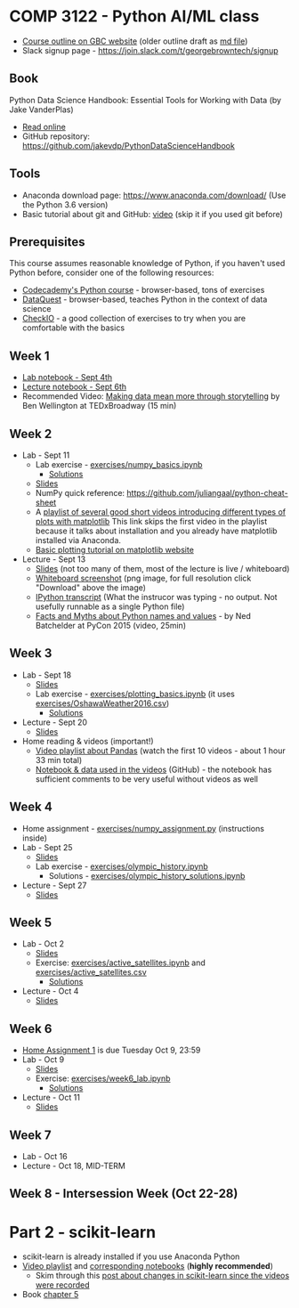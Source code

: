 # COMP 3122 - Python AI/ML class
 * [Course outline on GBC website](https://www.georgebrown.ca/CO/gbc/technology/school-of-computer-technology/courses/COMP/3122/COMP-3122-T127.html) (older outline draft as [md file](Outline.md))
 * Slack signup page - https://join.slack.com/t/georgebrowntech/signup
 
## Book
Python Data Science Handbook: Essential Tools for Working with Data (by Jake VanderPlas)  
- [Read online](https://jakevdp.github.io/PythonDataScienceHandbook/)
- GitHub repository: https://github.com/jakevdp/PythonDataScienceHandbook

## Tools
 - Anaconda download page: https://www.anaconda.com/download/ (Use the Python 3.6 version)
 - Basic tutorial about git and GitHub: [video](https://www.youtube.com/watch?v=0fKg7e37bQE) (skip it if you used git before)

## Prerequisites
This course assumes reasonable knowledge of Python, if you haven't used Python before, consider one of the following resources:
- [Codecademy's Python course](https://www.codecademy.com/learn/learn-python) - browser-based, tons of exercises
- [DataQuest](https://www.dataquest.io/) - browser-based, teaches Python in the context of data science
- [CheckIO](https://checkio.org/) - a good collection of exercises to try when you are comfortable with the basics

## Week 1
   * [Lab notebook - Sept 4th](lectures/01_week_lab.ipynb)
   * [Lecture notebook - Sept 6th](lectures/01_week.ipynb)
   * Recommended Video: [Making data mean more through storytelling](https://www.youtube.com/watch?v=6xsvGYIxJok) by Ben Wellington at TEDxBroadway (15 min)
   
## Week 2
 * Lab - Sept 11
   * Lab exercise - [exercises/numpy_basics.ipynb](exercises/numpy_basics.ipynb)
     * [Solutions](http://nbviewer.jupyter.org/url/kamrik.org/ML1/numpy_basics_solutions.ipynb)
   * [Slides](lectures/02_week_lab.ipynb)
   * NumPy quick reference: https://github.com/juliangaal/python-cheat-sheet
   * A [playlist of several good short videos introducing different types of plots with matplotlib](https://www.youtube.com/watch?v=zl5qPnqps8M&index=2&list=PLeo1K3hjS3uu4Lr8_kro2AqaO6CFYgKOl) 
This link skips the first video in the playlist because it talks about installation and you already have matplotlib installed via Anaconda.
   * [Basic plotting tutorial on matplotlib website](https://matplotlib.org/users/pyplot_tutorial.html)
 * Lecture - Sept 13
   * [Slides](lectures/02_week.ipynb) (not too many of them, most of the lecture is live / whiteboard) 
   * [Whiteboard screenshot](lectures/02_week_whiteboard.png) (png image, for full resolution click "Download" above the image)
   * [IPython transcript](lectures/02_week_ipython_transcript.py) (What the instrucor was typing - no output. Not usefully runnable as a single Python file)
   * [Facts and Myths about Python names and values](https://www.youtube.com/watch?v=_AEJHKGk9ns) - by Ned Batchelder at PyCon 2015 (video, 25min)
   
## Week 3
 * Lab - Sept 18
   * [Slides](lectures/03_week_lab.ipynb)
   * Lab exercise - [exercises/plotting_basics.ipynb](exercises/plotting_basics.ipynb) (it uses [exercises/OshawaWeather2016.csv](exercises/OshawaWeather2016.csv))
     * [Solutions](http://nbviewer.jupyter.org/url/kamrik.org/ML1/plotting_basics_solutions.ipynb)
 * Lecture - Sept 20
   * [Slides](lectures/03_week.ipynb)
 * Home reading & videos (important!)
   * [Video playlist about Pandas](https://www.dataschool.io/easier-data-analysis-with-pandas/) (watch the first 10 videos - about 1 hour 33 min total)
   * [Notebook & data used in the videos](https://github.com/justmarkham/pandas-videos/) (GitHub) - the notebook has sufficient comments to be very useful without videos as well
   
## Week 4
 * Home assignment - [exercises/numpy_assignment.py](exercises/numpy_assignment.py) (instructions inside)
 * Lab - Sept 25
   * [Slides](lectures/04_week_lab.ipynb)
   * Lab exercise - [exercises/olympic_history.ipynb](exercises/olympic_history.ipynb)
     * Solutions - [exercises/olympic_history_solutions.ipynb](exercises/olympic_history_solutions.ipynb)
 * Lecture - Sept 27
   * [Slides](lectures/04_week.ipynb) 

## Week 5
 * Lab - Oct 2
   * [Slides](lectures/05_week_lab.ipynb)
   * Exercise: [exercises/active_satellites.ipynb](exercises/active_satellites.ipynb) and  [exercises/active_satellites.csv](exercises/active_satellites.csv)
     * [Solutions](http://nbviewer.jupyter.org/url/kamrik.org/ML1/active_satellites_solutions.ipynb)
 * Lecture - Oct 4
   * [Slides](lectures/05_week.ipynb)
   
## Week 6
 * [Home Assignment 1](exercises/numpy_assignment.py) is due Tuesday Oct 9, 23:59
 * Lab - Oct 9
   * [Slides](lectures/06_week_lab.ipynb)
   * Exercise: [exercises/week6_lab.ipynb](exercises/week6_lab.ipynb)
     * [Solutions](http://nbviewer.jupyter.org/url/kamrik.org/ML1/week6_lab_solutions.ipynb)
 * Lecture - Oct 11
   * [Slides](lectures/06_week.ipynb)
## Week 7
 * Lab - Oct 16
 * Lecture - Oct 18, MID-TERM
## Week 8 - Intersession Week (Oct 22-28)

# Part 2 - scikit-learn
 * scikit-learn is already installed if you use Anaconda Python
 * [Video playlist](https://www.dataschool.io/machine-learning-with-scikit-learn/) and [corresponding notebooks](https://github.com/justmarkham/scikit-learn-videos)  (**highly recommended**)
   * Skim through this [post about changes in scikit-learn since the videos were recorded](https://www.dataschool.io/how-to-update-your-scikit-learn-code-for-2018/)
 * Book [chapter 5](https://jakevdp.github.io/PythonDataScienceHandbook/#5.-Machine-Learning)
  
